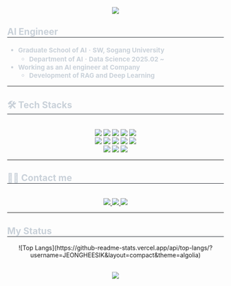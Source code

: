 <div align="center">
    <img src="https://capsule-render.vercel.app/api?type=transparent&color=gradient&height=120&text=JEONGHEESIK's%20GitHub&animation=&fontColor=ffffff&fontSize=40" />
</div>

<h2 style="border-bottom: 1px solid #21262d; color: #c9d1d9;">AI Engineer</h2>
<div style="font-weight: 700; font-size: 15px; color: #c9d1d9;">
    <ul>
        <li>Graduate School of AIㆍSW, Sogang University
            <ul>
                <li>Department of AIㆍData Science 2025.02 ~</li>
            </ul>
        </li>
        <li>Working as an AI engineer at Company
            <ul>
                <li>Development of RAG and Deep Learning</li>
            </ul>
        </li>
    </ul>
</div>

---

<h2 style="border-bottom: 1px solid #21262d; color: #c9d1d9;">🛠️ Tech Stacks</h2>
<br>
<div align="center">
    <img src="https://img.shields.io/badge/Docker-2496ED?style=flat-square&logo=Docker&logoColor=white">
    <img src="https://img.shields.io/badge/Figma-F24E1E?style=flat-square&logo=Figma&logoColor=white">
    <img src="https://img.shields.io/badge/Github-181717?style=flat-square&logo=Github&logoColor=white">
    <img src="https://img.shields.io/badge/Linux-FCC624?style=flat-square&logo=Linux&logoColor=white">
    <img src="https://img.shields.io/badge/MariaDB-003545?style=flat-square&logo=MariaDB&logoColor=white">
    <br/>
    <img src="https://img.shields.io/badge/MySQL-4479A1?style=flat-square&logo=MySQL&logoColor=white">
    <img src="https://img.shields.io/badge/Notion-000000?style=flat-square&logo=Notion&logoColor=white">
    <img src="https://img.shields.io/badge/Python-3776AB?style=flat-square&logo=Python&logoColor=white">
    <img src="https://img.shields.io/badge/PyTorch-EE4C2C?style=flat-square&logo=PyTorch&logoColor=white">
    <img src="https://img.shields.io/badge/Selenium-43B02A?style=flat-square&logo=Selenium&logoColor=white">
    <br/>
    <img src="https://img.shields.io/badge/Slack-4A154B?style=flat-square&logo=Slack&logoColor=white">
    <img src="https://img.shields.io/badge/Tensorflow-FF6F00?style=flat-square&logo=Tensorflow&logoColor=white">
    <img src="https://img.shields.io/badge/Keras-D00000?style=flat-square&logo=Keras&logoColor=white">
</div>

---

<h2 style="border-bottom: 1px solid #21262d; color: #c9d1d9;">🧑‍💻 Contact me</h2>
<br>
<div align="center">
    <a href="https://www.instagram.com/25thonmay/"> <img src="https://img.shields.io/badge/Instagram-E4405F?style=flat-square&logo=Instagram&logoColor=white&link=https://www.instagram.com/25thonmay/"> </a>
    <a href="mailto:koto144@gmail.com"> <img src="https://img.shields.io/badge/Gmail-EA4335?style=flat-square&logo=Gmail&logoColor=white&link=mailto:koto144@gmail.com"> </a>
    <a href="https://blog.naver.com/koto144"> <img src="https://img.shields.io/badge/Naver-03C75A?style=flat-square&logo=Naver&logoColor=white&link=https://blog.naver.com/koto144"> </a>
</div>

---

<h2 style="border-bottom: 1px solid #21262d; color: #c9d1d9;">My Status</h2>
<div align="center">
    <!-- 사용한 언어 순위 카드 -->
    ![Top Langs](https://github-readme-stats.vercel.app/api/top-langs/?username=JEONGHEESIK&layout=compact&theme=algolia)
</div>
<br>
<p align="center">
    <img src="https://github-readme-stats.vercel.app/api?username=JEONGHEESIK&theme=radical&show_icons=true"/>
</p>
